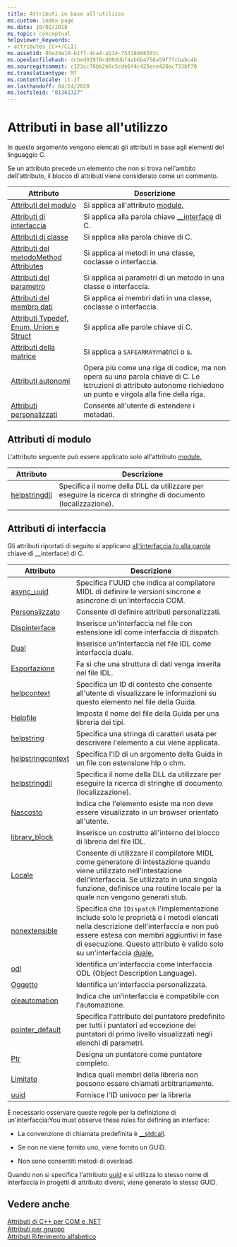 ```yaml
---
title: Attributi in base all'utilizzo
ms.custom: index-page
ms.date: 10/02/2018
ms.topic: conceptual
helpviewer_keywords:
- attributes [C++/CLI]
ms.assetid: 8be2de10-b1ff-4ca4-a114-75318408593c
ms.openlocfilehash: dcbed019f8cd08ddbf4ab6b4756a59f7fcbabc4b
ms.sourcegitcommit: c123cc76bb2b6c5cde6f4c425ece420ac733bf70
ms.translationtype: MT
ms.contentlocale: it-IT
ms.lasthandoff: 04/14/2020
ms.locfileid: "81361327"
---
```

# <a name="attributes-by-usage"></a>Attributi in base all'utilizzo

In questo argomento vengono elencati gli attributi in base agli elementi del linguaggio C.

Se un attributo precede un elemento che non si trova nell'ambito dell'attributo, il blocco di attributi viene considerato come un commento.

|Attributo|Descrizione|
|---------------|-----------------|
|[Attributi del modulo](module-attributes.md)|Si applica all'attributo [module.](module-cpp.md)|
|[Attributi di interfaccia](interface-attributes.md)|Si applica alla parola chiave [__interface](../../cpp/interface.md) di C.|
|[Attributi di classe](class-attributes.md)|Si applica alla parola chiave di C.|
|[Attributi del metodoMethod Attributes](method-attributes.md)|Si applica ai metodi in una classe, coclasse o interfaccia.|
|[Attributi del parametro](parameter-attributes.md)|Si applica ai parametri di un metodo in una classe o interfaccia.|
|[Attributi del membro dati](data-member-attributes.md)|Si applica ai membri dati in una classe, coclasse o interfaccia.|
|[Attributi Typedef, Enum, Union e Struct](typedef-enum-union-and-struct-attributes.md)|Si applica alle parole chiave di C.|
|[Attributi della matrice](array-attributes.md)|Si applica a `SAFEARRAY`matrici o s.|
|[Attributi autonomi](stand-alone-attributes.md)|Opera più come una riga di codice, ma non opera su una parola chiave di C. Le istruzioni di attributo autonome richiedono un punto e virgola alla fine della riga.|
|[Attributi personalizzati](custom-attributes-cpp.md)|Consente all'utente di estendere i metadati.|

## <a name="module-attributes"></a>Attributi di modulo

L'attributo seguente può essere applicato solo all'attributo [module.](module-cpp.md)

|Attributo|Descrizione|
|---------------|-----------------|
|[helpstringdll](helpstringdll.md)|Specifica il nome della DLL da utilizzare per eseguire la ricerca di stringhe di documento (localizzazione).|

## <a name="interface-attributes"></a>Attributi di interfaccia

Gli attributi riportati di seguito si applicano [all'interfaccia (o alla parola](../../cpp/interface.md) chiave di __interface) di C.

|Attributo|Descrizione|
|---------------|-----------------|
|[async_uuid](async-uuid.md)|Specifica l'UUID che indica al compilatore MIDL di definire le versioni sincrone e asincrone di un'interfaccia COM.|
|[Personalizzato](custom-cpp.md)|Consente di definire attributi personalizzati.|
|[Dispinterface](dispinterface.md)|Inserisce un'interfaccia nel file con estensione idl come interfaccia di dispatch.|
|[Dual](dual.md)|Inserisce un'interfaccia nel file IDL come interfaccia duale.|
|[Esportazione](export.md)|Fa sì che una struttura di dati venga inserita nel file IDL.|
|[helpcontext](helpcontext.md)|Specifica un ID di contesto che consente all'utente di visualizzare le informazioni su questo elemento nel file della Guida.|
|[Helpfile](helpfile.md)|Imposta il nome del file della Guida per una libreria dei tipi.|
|[helpstring](helpstring.md)|Specifica una stringa di caratteri usata per descrivere l'elemento a cui viene applicata.|
|[helpstringcontext](helpstringcontext.md)|Specifica l'ID di un argomento della Guida in un file con estensione hlp o chm.|
|[helpstringdll](helpstringdll.md)|Specifica il nome della DLL da utilizzare per eseguire la ricerca di stringhe di documento (localizzazione).|
|[Nascosto](hidden.md)|Indica che l'elemento esiste ma non deve essere visualizzato in un browser orientato all'utente.|
|[library_block](library-block.md)|Inserisce un costrutto all'interno del blocco di libreria del file IDL.|
|[Locale](local-cpp.md)|Consente di utilizzare il compilatore MIDL come generatore di intestazione quando viene utilizzato nell'intestazione dell'interfaccia. Se utilizzato in una singola funzione, definisce una routine locale per la quale non vengono generati stub.|
|[nonextensible](nonextensible.md)|Specifica che `IDispatch` l'implementazione include solo le proprietà e i metodi elencati nella descrizione dell'interfaccia e non può essere estesa con membri aggiuntivi in fase di esecuzione. Questo attributo è valido solo su un'interfaccia [duale.](dual.md)|
|[odl](odl.md)|Identifica un'interfaccia come interfaccia ODL (Object Description Language).|
|[Oggetto](object-cpp.md)|Identifica un'interfaccia personalizzata.|
|[oleautomation](oleautomation.md)|Indica che un'interfaccia è compatibile con l'automazione.|
|[pointer_default](pointer-default.md)|Specifica l'attributo del puntatore predefinito per tutti i puntatori ad eccezione dei puntatori di primo livello visualizzati negli elenchi di parametri.|
|[Ptr](ptr.md)|Designa un puntatore come puntatore completo.|
|[Limitato](restricted.md)|Indica quali membri della libreria non possono essere chiamati arbitrariamente.|
|[uuid](uuid-cpp-attributes.md)|Fornisce l'ID univoco per la libreria|

È necessario osservare queste regole per la definizione di un'interfaccia:You must observe these rules for defining an interface:

- La convenzione di chiamata predefinita è [__stdcall](../../cpp/stdcall.md).

- Se non ne viene fornito uno, viene fornito un GUID.

- Non sono consentiti metodi di overload.

Quando non si specifica l'attributo [uuid](uuid-cpp-attributes.md) e si utilizza lo stesso nome di interfaccia in progetti di attributo diversi, viene generato lo stesso GUID.

## <a name="see-also"></a>Vedere anche

[Attributi di C++ per COM e .NET](cpp-attributes-com-net.md)<br/>
[Attributi per gruppo](attributes-by-group.md)<br/>
[Attributi Riferimento alfabetico](attributes-alphabetical-reference.md)
